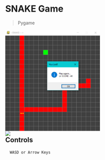 # SNAKE Game 
> Pygame 
<p>
  <img align="left" width="300em" src="https://github.com/smrnjeet222/Python_Apps/blob/master/Snake/Extras/game.png">
  <img align="right" width="550em" src="https://github.com/smrnjeet222/Python_Apps/blob/master/Snake/Extras/ply.gif">
</p>

<br><br><br><br><br><br><br><br><br><br><br><br><br><br><br><br><br><br>


## Controls
 
```
  WASD or Arrow Keys
```
